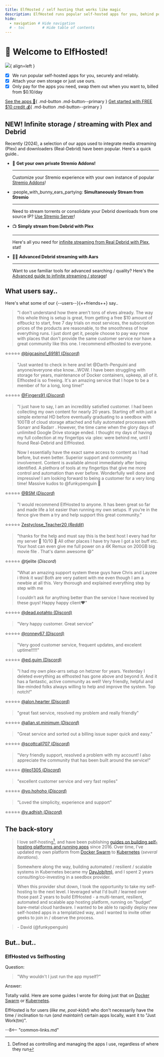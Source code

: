 ```yaml
---
title: ElfHosted / self hosting that works like magic
description: ElfHosted runs popular self-hosted apps for you, behind polished automation and SSO
hide:
  - navigation # Hide navigation
  # - toc        # Hide table of contents
---
```

# 👋 Welcome to ElfHosted!

![](/images/logo.png){ align=left }

* [x] We run popular self-hosted apps for you, securely and reliably.
* [x] Attach your own storage or just use ours.
* [x] Only pay for the apps you need, swap them out when you want to, billed from $0.10/day

[See the apps :gift:](/apps/){ .md-button .md-button--primary } [Get started with FREE $10 credit :moneybag:](https://store.elfhosted.com){ .md-button .md-button--primary }

## NEW! Infinite storage / streaming with Plex and Debrid

Recently (2024), a selection of our apps used to integrate media streaming (Plex) and downloaders (Real-Debrid) have been popular. Here's a quick guide..

<div class="grid cards" markdown>

- :gift_heart: **Get your own private Stremio Addons!** 

    ---

    Customize your Stremio experience with your own instance of popular [Stremio Addons](/stremio-addons)!

- :people_with_bunny_ears_partying: **Simultaneously Stream from Stremio** 

    ---

    Need to stream torrents or consolidate your Debrid downloads from one source IP? [Use Stremio Server](/guides/media/stream-from-real-debrid-with-stremio-from-with-multiple-ip-addresses-simultaneously/)!

- :tv: **Simply stream from Debrid with Plex**

    ---

     Here's all you need for [infinite streaming from Real Debrid with Plex](/guides/media/stream-from-real-debrid-with-plex/), stat!

- :scientist: **Advanced Debrid streaming with Aars** 

    ---

    Want to use familiar tools for advanced searching / quality? Here's the [Advanced guide to infinite streaming / storage](/guides/media/stream-from-real-debrid-with-plex-radarr-sonarr-prowlarr/)!
</div>

## What users say..

Here's what some of our {--users--}{++friends++} say..

> "I don't understand how there aren't tons of elves already. The way this whole thing is setup is great, from getting a free $10 amount of elfbuckz to start, free 7 day trials on most services, the subscription prices of the products are reasonable, to the smoothness of how everything runs. I just dont get it, people choose to pay way more with places that don't provide the same customer service nor have a great community like this one. I recommend elfhosted to everyone.

:star::star::star::star::star: [\@bigcasino1_69181 (*Discord*)](https://discord.com/channels/396055506072109067/1234856745696886784/1238251003610927184)

> "Just wanted to check in here and let \@Darth-Penguini and anyone/everyone else know...WOW. I have been struggling with storage for years, maintenance of Docker containers, upkeep, all of it. Elfhosted is so freeing. It's an amazing service that I hope to be a member of for a long, long time!"  

:star::star::star::star::star: [\@Fingers91 (*Discord*)](https://discord.com/channels/396055506072109067/1118645576884572303/1233758587835383908)

> "I just have to say, I am an incredibly satisfied customer. I had been collecting my own content for nearly 20 years. Starting off with just a simple external HD before eventually graduating to a seedbox with 100TB of cloud storage attached and fully automated processes with Sonarr and Radarr . However, the time came when the glory days of unlimited Google Drive storage ended. I thought my days of having my full collection at my fingertips via :plex: were behind me, until I found Real-Debrid and ElfHosted. 
> 
> Now I essentially have the exact same access to content as I had before, but even better. Superior support and community involvement. Content is available almost immediately after being identified. A plethora of tools at my fingertips that give me more control and automation than ever before. Wonderfully well done and impressive! I am looking forward to being a customer for a very long time! Massive kudos to @funkypenguin 🤟 

:star::star::star::star::star: [\@BSM (*Discord*)](https://discord.com/channels/396055506072109067/1118645576884572303/1233057353390231655)

> "I would recommend ElfHosted to anyone. It has been great so far and made life a lot easier than running my own setups. If you’re in the fence give them a try and help support this great community." 

:star::star::star::star::star: [Zestyclose_Teacher20 (*Reddit*)](https://old.reddit.com/r/StremioAddons/comments/1b5wqdx/elfhosteds_elfdisclosure_report_for_feb_2024/ktayicr/)

> "thanks for the help and must say this is the best host I every had for my server 🙂 10/10 🙂 All other places I have try have I got a lot buff etc. Your host can even give me full power on a 4K Remux on 200GB big movie file . That's damn awesome 😄"

:star::star::star::star::star: \@tjelite (*Discord*)

> "What an amazing support system these guys have Chris and Layzee i think it was! Both are very patient with me even though I am a newbie at all this. Very thorough and explained everything step by step with me 
> 
> I couldn’t ask for anything better than the service I have received by these guys! Happy happy client❤️"

:star::star::star::star::star: [\@dead.potahto (Discord)](https://discord.com/channels/396055506072109067/1239991761355669625)

> "Very happy customer. Great service"

:star::star::star::star::star: [\@ronney67 (Discord)](https://discord.com/channels/396055506072109067/1234856745696886784/1234932676822044703)

> "Very good customer service, frequent updates, and excelent uptime!!!!!"

:star::star::star::star::star: [@ed.guim (Discord)](https://discord.com/channels/396055506072109067/1234856745696886784/1234946556126433304)

> "I had my own plex-arrs setup on hetzner for years. Yesterday I deleted everything as elfhosted has gone above and beyond it. And it has a fantastic, active community as well! Very friendly, helpful and like-minded folks always willing to help and improve the system. Top notch!"

:star::star::star::star::star: [\@alon.hearter (Discord)](https://discord.com/channels/396055506072109067/1234856745696886784/1235106033144434749)

> "great fast service, resolved my problem and really friendly"

:star::star::star::star::star: [\@allan.st.minimum (*Discord*)](https://discord.com/channels/396055506072109067/1234856745696886784/1235401078456193094)

> "Great service and sorted out a billing issue super quick and easy."

:star::star::star::star::star: [\@scottcall707 (*Discord*)](https://discord.com/channels/396055506072109067/1234856745696886784/1236078421428142185)

> "Very friendly support, resolved a problem with my account! I also appreciate the community that has been built around the service!"

:star::star::star::star::star: [\@leo1305 (*Discord*)](https://discord.com/channels/396055506072109067/1234856745696886784/1236631075665612910)

> "excellent customer service and very fast replies"

:star::star::star::star::star: [\@yo.hohoho (*Discord*)](https://discord.com/channels/396055506072109067/1234856745696886784/1237027356775026802)

> "Loved the simplicity, experience and support"

:star::star::star::star::star: [\@y.adhish (*Discord*)](https://discord.com/channels/396055506072109067/1234856745696886784/1238152836098031666)

## The back-story

> I love self-hosting[^1], and have been publishing [guides on building self-hosting platforms and running apps](https://geek-cookbook.funkypenguin.co.nz) since 2016. Over time, I've updated my own platform from [Docker Swarm](https://geek-cookbook.funkypenguin.co.nz/docker-swarm/) to [Kubernetes](https://geek-cookbook.funkypenguin.co.nz/kubernetes/) (*several iterations*).

> Somewhere along the way, building automated / resilient / scalable systems in Kubernetes became my [DayJob(tm)](https://www.funkypenguin.co.nz/work-with-me), and I spent 2 years consulting/co-investing in a seedbox provider. 

> When this provider shut down, I took the opportunity to take my self-hosting to the next level. I leveraged what I'd built / learned over those past 2 years to build ElfHosted - a multi-tenant, resilient, automated and scalable app hosting platform, running on "budget" bare-metal cloud hardware. I wanted to be able to rapidly deploy new self-hosted apps in a templatized way, and I wanted to invite other geeks to join in / observe the process.

> \- David (@funkypenguin)

## But.. but..

### ElfHosted vs Selfhosting

Question:
> "Why wouldn't I just run the app myself?"

Answer:

Totally valid. Here are some guides I wrote for doing just that on [Docker Swarm](https://geek-cookbook.funkypenguin.co.nz/docker-swarm/) or [Kubernetes](https://geek-cookbook.funkypenguin.co.nz/kubernetes/).

ElfHosted is for users (*like me, post-kids!*) who don't necessarily have the time / inclination to run (*and maintain!*) certain apps locally, want it to "Just Work(tm)".

[^1]: Defined as controlling and managing the apps I use, regardless of where they run

--8<-- "common-links.md"